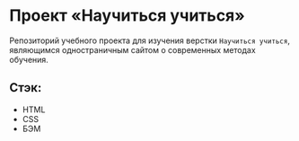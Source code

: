 # Проект «Научиться учиться»
Репозиторий учебного проекта для изучения верстки `Научиться учиться`, являющимся одностраничным сайтом о современных методах обучения.

## Стэк:
* HTML
* CSS
* БЭМ
